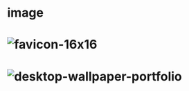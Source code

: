 # image

# ![favicon-16x16](https://github.com/user-attachments/assets/842254d3-1a97-4863-a1c8-8fb41951aa50)
# ![desktop-wallpaper-portfolio](https://github.com/user-attachments/assets/5dc68a6d-9554-44de-9668-46a0c129856d)
